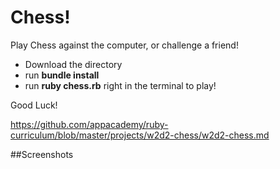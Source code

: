 # Chess!
Play Chess against the computer, or challenge a friend!


+ Download the directory 
+ run **bundle install**
+ run **ruby chess.rb** right in the terminal to play!

Good Luck!

https://github.com/appacademy/ruby-curriculum/blob/master/projects/w2d2-chess/w2d2-chess.md

##Screenshots